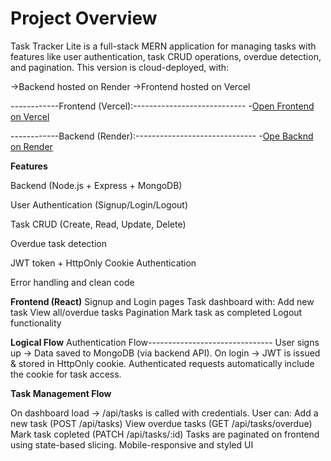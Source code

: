 ﻿# Project Overview
Task Tracker Lite is a full-stack MERN application for managing tasks with features like user authentication, task CRUD operations, overdue detection, and pagination.
This version is cloud-deployed, with:

->Backend hosted on Render
->Frontend hosted on Vercel

------------Frontend (Vercel):----------------------------
-[Open Frontend on Vercel](https://task-tracker-frontend-f6aksx19j-anshara-ayazs-projects.vercel.app/)

------------Backend (Render):------------------------------
-[Ope Backnd on Render](https://task-tracker-backend-462y.onrender.com/)

**Features**

Backend (Node.js + Express + MongoDB)

User Authentication (Signup/Login/Logout)

Task CRUD (Create, Read, Update, Delete)

Overdue task detection

JWT token + HttpOnly Cookie Authentication

Error handling and clean code

**Frontend (React)**
Signup and Login pages
Task dashboard with:
Add new task
View all/overdue tasks
Pagination
Mark task as completed
Logout functionality

 **Logical Flow**
Authentication Flow-------------------------------
User signs up → Data saved to MongoDB (via backend API).
On login → JWT is issued & stored in HttpOnly cookie.
Authenticated requests automatically include the cookie for task access.

**Task Management Flow**

On dashboard load → /api/tasks is called with credentials.
User can:
Add a new task (POST /api/tasks)
View overdue tasks (GET /api/tasks/overdue)
Mark task copleted (PATCH /api/tasks/:id)
Tasks are paginated on frontend using state-based slicing.
Mobile-responsive and styled UI



